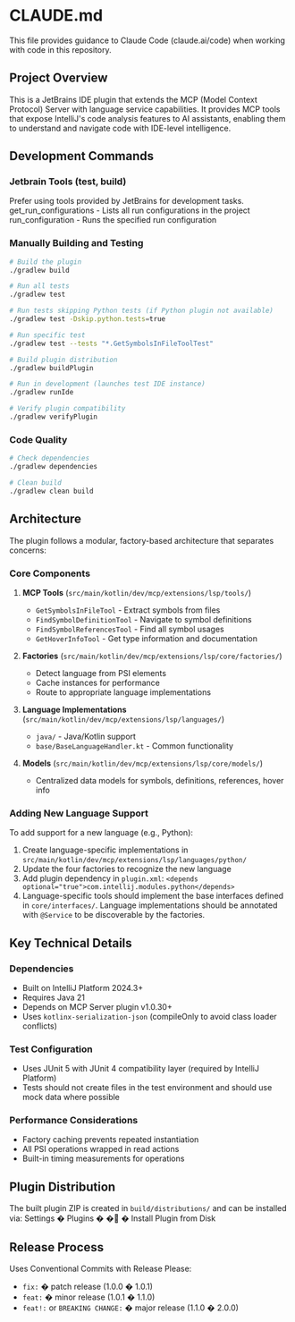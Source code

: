 # CLAUDE.md

This file provides guidance to Claude Code (claude.ai/code) when working with code in this repository.

## Project Overview

This is a JetBrains IDE plugin that extends the MCP (Model Context Protocol) Server with language service capabilities. It provides MCP tools that expose IntelliJ's code analysis features to AI assistants, enabling them to understand and navigate code with IDE-level intelligence.

## Development Commands
### Jetbrain Tools (test, build)
Prefer using tools provided by JetBrains for development tasks.
get_run_configurations - Lists all run configurations in the project
run_configuration - Runs the specified run configuration


### Manually Building and Testing
```bash
# Build the plugin
./gradlew build

# Run all tests 
./gradlew test

# Run tests skipping Python tests (if Python plugin not available)
./gradlew test -Dskip.python.tests=true

# Run specific test
./gradlew test --tests "*.GetSymbolsInFileToolTest"

# Build plugin distribution
./gradlew buildPlugin

# Run in development (launches test IDE instance)
./gradlew runIde

# Verify plugin compatibility
./gradlew verifyPlugin
```

### Code Quality
```bash
# Check dependencies
./gradlew dependencies

# Clean build
./gradlew clean build
```

## Architecture

The plugin follows a modular, factory-based architecture that separates concerns:

### Core Components
1. **MCP Tools** (`src/main/kotlin/dev/mcp/extensions/lsp/tools/`)
   - `GetSymbolsInFileTool` - Extract symbols from files
   - `FindSymbolDefinitionTool` - Navigate to symbol definitions  
   - `FindSymbolReferencesTool` - Find all symbol usages
   - `GetHoverInfoTool` - Get type information and documentation

2. **Factories** (`src/main/kotlin/dev/mcp/extensions/lsp/core/factories/`)
   - Detect language from PSI elements
   - Cache instances for performance
   - Route to appropriate language implementations

3. **Language Implementations** (`src/main/kotlin/dev/mcp/extensions/lsp/languages/`)
   - `java/` - Java/Kotlin support
   - `base/BaseLanguageHandler.kt` - Common functionality

4. **Models** (`src/main/kotlin/dev/mcp/extensions/lsp/core/models/`)
   - Centralized data models for symbols, definitions, references, hover info

### Adding New Language Support
To add support for a new language (e.g., Python):

1. Create language-specific implementations in `src/main/kotlin/dev/mcp/extensions/lsp/languages/python/`
2. Update the four factories to recognize the new language
3. Add plugin dependency in `plugin.xml`: `<depends optional="true">com.intellij.modules.python</depends>`
4. Language-specific tools should implement the base interfaces defined in `core/interfaces/`. Language implementations should be annotated with `@Service` to be discoverable by the factories.

## Key Technical Details

### Dependencies
- Built on IntelliJ Platform 2024.3+
- Requires Java 21
- Depends on MCP Server plugin v1.0.30+
- Uses `kotlinx-serialization-json` (compileOnly to avoid class loader conflicts)

### Test Configuration
- Uses JUnit 5 with JUnit 4 compatibility layer (required by IntelliJ Platform)
- Tests should not create files in the test environment and should use mock data where possible

### Performance Considerations
- Factory caching prevents repeated instantiation
- All PSI operations wrapped in read actions
- Built-in timing measurements for operations

## Plugin Distribution

The built plugin ZIP is created in `build/distributions/` and can be installed via:
Settings � Plugins � � � Install Plugin from Disk

## Release Process

Uses Conventional Commits with Release Please:
- `fix:` � patch release (1.0.0 � 1.0.1)
- `feat:` � minor release (1.0.1 � 1.1.0)  
- `feat!:` or `BREAKING CHANGE:` � major release (1.1.0 � 2.0.0)
